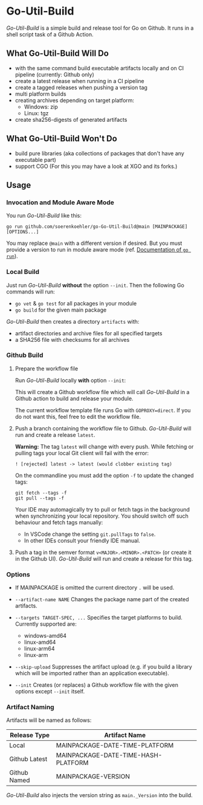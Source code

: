 Go-Util-Build
=============

*Go-Util-Build* is a simple build and release tool for Go on Github. It runs in
a shell script task of a Github Action.

What Go-Util-Build Will Do
--------------------------

*   with the same command build executable artifacts locally and on CI pipeline
    (currently: Github only)
*   create a latest release when running in a CI pipeline
*   create a tagged releases when pushing a version tag
*   multi platform builds
*   creating archives depending on target platform:
    *   Windows: zip
    *   Linux: tgz
*   create sha256-digests of generated artifacts

What Go-Util-Build Won't Do
---------------------------

*   build pure libraries (aka collections of packages that don't have any
    executable part)
*   support CGO (For this you may have a look at XGO and its forks.)

Usage
-----

### Invocation and Module Aware Mode ###

You run *Go-Util-Build* like this:

```
go run github.com/soerenkoehler/go-Go-Util-Build@main [MAINPACKAGE] [OPTIONS...]
```

You may replace `@main` with a different version if desired. But you must
provide a version to run in module aware mode (ref. [Documentation of `go
run`][go-docs-run]).

### Local Build ###

Just run *Go-Util-Build* **without** the option `--init`. Then the following Go
commands will run:

*   `go vet` & `go test` for all packages in your module
*   `go build` for the given main package

*Go-Util-Build* then creates a directory `artifacts` with:

*   artifact directories and archive files for all specified targets
*   a SHA256 file with checksums for all archives

### Github Build ###

1.  Prepare the workflow file
    
    Run *Go-Util-Build* locally **with** option `--init`:

    This will create a Github workflow file which will call *Go-Util-Build* in a
    Github action to build and release your module.

    The current workflow template file runs Go with `GOPROXY=direct`. If you do
    not want this, feel free to edit the workflow file.

2.  Push a branch containing the workflow file to Github. *Go-Util-Build* will
    run and create a release `latest`.

    **Warning:** The tag `latest` will change with every push. While fetching or
    pulling tags your local Git client will fail with the error:

    ```
    ! [rejected] latest -> latest (would clobber existing tag)
    ```

    On the commandline you must add the option `-f` to update the changed tags:
    ```
    git fetch --tags -f
    git pull --tags -f
    ```

    Your IDE may automagically try to pull or fetch tags in the background when
    synchronizing your local repository. You should switch off such behaviour
    and fetch tags manually:

    *   In VSCode change the setting `git.pullTags` to `false`.
    *   In other IDEs consult your friendly IDE manual.

3.  Push a tag in the semver format `v<MAJOR>.<MINOR>.<PATCH>` (or create it in
    the Github UI). *Go-Util-Build* will run and create a release for this tag.

### Options ###

*   If MAINPACKAGE is omitted the current directory `.` will be used.

*   `--artifact-name NAME` Changes the package name part of the created
    artifacts.

*   `--targets TARGET-SPEC, ...` Specifies the target platforms to build.
    Currently supported are:

    *   windows-amd64
    *   linux-amd64
    *   linux-arm64
    *   linux-arm

*   `--skip-upload` Suppresses the artifact upload (e.g. if you build a library
     which will be imported rather than an application executable).

*   `--init` Creates (or replaces) a Github workflow file with the given options
    except `--init` itself.

### Artifact Naming ###

Artifacts will be named as follows:

Release Type  | Artifact Name
--------------|-------------------------------------
Local         | MAINPACKAGE-DATE-TIME-PLATFORM
Github Latest | MAINPACKAGE-DATE-TIME-HASH-PLATFORM
Github Named  | MAINPACKAGE-VERSION

*Go-Util-Build* also injects the version string as `main._Version` into the
build.

[go-docs-run]: https://pkg.go.dev/cmd/go#hdr-Compile_and_run_Go_program
